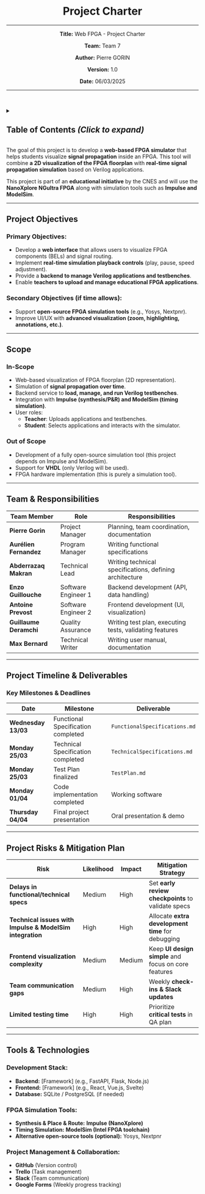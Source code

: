<div align="center">

# Project Charter 

---
**Title:** Web FPGA - Project Charter

**Team:** Team 7

**Author:** Pierre GORIN

**Version:** 1.0

**Date:** 06/03/2025

---

</div>

<br><details>
<summary><h2 id="toc"> Table of Contents <i>(Click to expand)</i></h2></summary>

- [Project Charter](#project-charter)
  - [Project Objectives](#project-objectives)
    - [Primary Objectives:](#primary-objectives)
    - [Secondary Objectives (if time allows):](#secondary-objectives-if-time-allows)
  - [Scope](#scope)
    - [In-Scope](#in-scope)
    - [Out of Scope](#out-of-scope)
  - [Team \& Responsibilities](#team--responsibilities)
  - [Project Timeline \& Deliverables](#project-timeline--deliverables)
    - [Key Milestones \& Deadlines](#key-milestones--deadlines)
  - [Project Risks \& Mitigation Plan](#project-risks--mitigation-plan)
  - [Tools \& Technologies](#tools--technologies)
    - [Development Stack:](#development-stack)
    - [FPGA Simulation Tools:](#fpga-simulation-tools)
    - [Project Management \& Collaboration:](#project-management--collaboration)

</details>


The goal of this project is to develop a **web-based FPGA simulator** that helps students visualize **signal propagation** inside an FPGA. This tool will combine **a 2D visualization of the FPGA floorplan** with **real-time signal propagation simulation** based on Verilog applications.  

This project is part of an **educational initiative** by the CNES and will use the **NanoXplore NGultra FPGA** along with simulation tools such as **Impulse and ModelSim**.  

---

## Project Objectives
### Primary Objectives:
- Develop a **web interface** that allows users to visualize FPGA components (BELs) and signal routing.  
- Implement **real-time simulation playback controls** (play, pause, speed adjustment).  
- Provide a **backend to manage Verilog applications and testbenches**.  
- Enable **teachers to upload and manage educational FPGA applications**.  

### Secondary Objectives (if time allows):
- Support **open-source FPGA simulation tools** (e.g., Yosys, Nextpnr).  
- Improve UI/UX with **advanced visualization (zoom, highlighting, annotations, etc.)**.  

---

## Scope
### In-Scope
- Web-based visualization of FPGA floorplan (2D representation).  
- Simulation of **signal propagation over time**.  
- Backend service to **load, manage, and run Verilog testbenches**.
- Integration with **Impulse (synthesis/P&R) and ModelSim (timing simulation)**.  
- User roles:  
   - **Teacher**: Uploads applications and testbenches.  
   - **Student**: Selects applications and interacts with the simulator.  

### Out of Scope
- Development of a fully open-source simulation tool (this project depends on Impulse and ModelSim).  
- Support for **VHDL** (only Verilog will be used).  
- FPGA hardware implementation (this is purely a simulation tool).  

---

## Team & Responsibilities
| **Team Member**        | **Role**            | **Responsibilities**                                    |
| ---------------------- | ------------------- | ------------------------------------------------------- |
| **Pierre Gorin**       | Project Manager     | Planning, team coordination, documentation              |
| **Aurélien Fernandez** | Program Manager     | Writing functional specifications                       |
| **Abderrazaq Makran**  | Technical Lead      | Writing technical specifications, defining architecture |
| **Enzo Guillouche**    | Software Engineer 1 | Backend development (API, data handling)                |
| **Antoine Prevost**    | Software Engineer 2 | Frontend development (UI, visualization)                |
| **Guillaume Deramchi** | Quality Assurance   | Writing test plan, executing tests, validating features |
| **Max Bernard**        | Technical Writer    | Writing user manual, documentation                      |

---

## Project Timeline & Deliverables
### Key Milestones & Deadlines
| **Date**            | **Milestone**                      | **Deliverable**               |
| ------------------- | ---------------------------------- | ----------------------------- |
| **Wednesday 13/03** | Functional Specification completed | `FunctionalSpecifications.md` |
| **Monday 25/03**    | Technical Specification completed  | `TechnicalSpecifications.md`  |
| **Monday 25/03**    | Test Plan finalized                | `TestPlan.md`                 |
| **Monday 01/04**    | Code implementation completed      | Working software              |
| **Thursday 04/04**  | Final project presentation         | Oral presentation & demo      |

---

## Project Risks & Mitigation Plan
| **Risk**                                                 | **Likelihood** | **Impact** | **Mitigation Strategy**                              |
| -------------------------------------------------------- | -------------- | ---------- | ---------------------------------------------------- |
| **Delays in functional/technical specs**                 | Medium         | High       | Set **early review checkpoints** to validate specs   |
| **Technical issues with Impulse & ModelSim integration** | High           | High       | Allocate **extra development time** for debugging    |
| **Frontend visualization complexity**                    | Medium         | Medium     | Keep **UI design simple** and focus on core features |
| **Team communication gaps**                              | Medium         | High       | Weekly **check-ins & Slack updates**                 |
| **Limited testing time**                                 | High           | High       | Prioritize **critical tests** in QA plan             |

---

## Tools & Technologies
### Development Stack:
- **Backend:** [Framework] (e.g., FastAPI, Flask, Node.js)  
- **Frontend:** [Framework] (e.g., React, Vue.js, Svelte)  
- **Database:** SQLite / PostgreSQL (if needed)  

### FPGA Simulation Tools:
- **Synthesis & Place & Route:** **Impulse (NanoXplore)**  
- **Timing Simulation:** **ModelSim (Intel FPGA toolchain)**  
- **Alternative open-source tools (optional):** Yosys, Nextpnr  

### Project Management & Collaboration:
- **GitHub** (Version control)  
- **Trello** (Task management)  
- **Slack** (Team communication)  
- **Google Forms** (Weekly progress tracking)  

